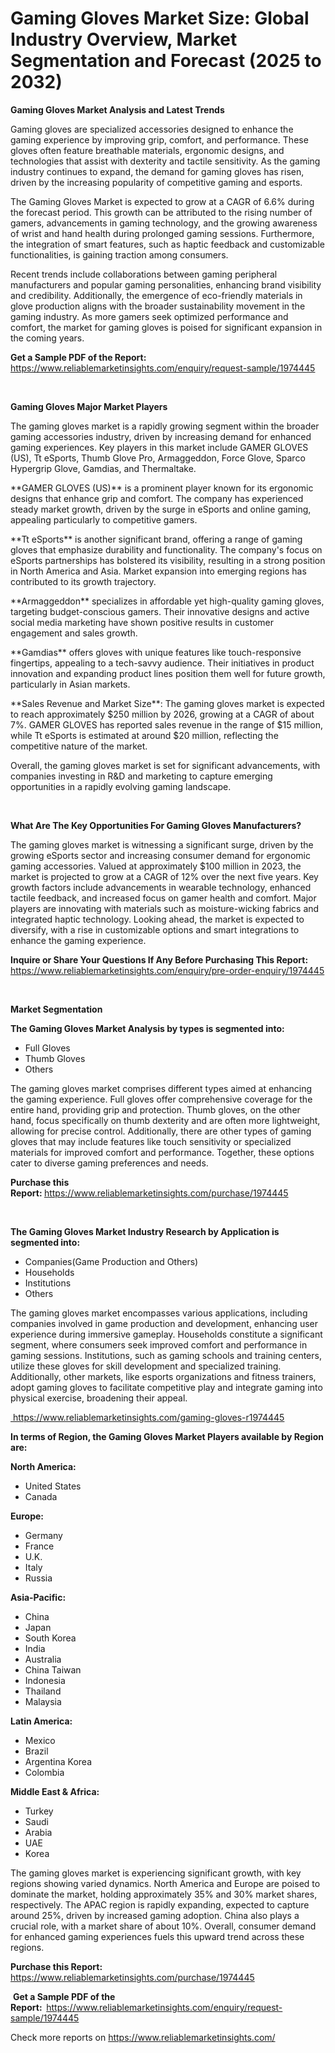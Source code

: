 <p><h1>Gaming Gloves Market Size: Global Industry Overview, Market Segmentation and Forecast (2025 to 2032)</h1></p><p><strong>Gaming Gloves Market Analysis and Latest Trends</strong></p>
<p><p>Gaming gloves are specialized accessories designed to enhance the gaming experience by improving grip, comfort, and performance. These gloves often feature breathable materials, ergonomic designs, and technologies that assist with dexterity and tactile sensitivity. As the gaming industry continues to expand, the demand for gaming gloves has risen, driven by the increasing popularity of competitive gaming and esports. </p><p>The Gaming Gloves Market is expected to grow at a CAGR of 6.6% during the forecast period. This growth can be attributed to the rising number of gamers, advancements in gaming technology, and the growing awareness of wrist and hand health during prolonged gaming sessions. Furthermore, the integration of smart features, such as haptic feedback and customizable functionalities, is gaining traction among consumers. </p><p>Recent trends include collaborations between gaming peripheral manufacturers and popular gaming personalities, enhancing brand visibility and credibility. Additionally, the emergence of eco-friendly materials in glove production aligns with the broader sustainability movement in the gaming industry. As more gamers seek optimized performance and comfort, the market for gaming gloves is poised for significant expansion in the coming years.</p></p>
<p><strong>Get a Sample PDF of the Report:&nbsp;</strong> <a href="https://www.reliablemarketinsights.com/enquiry/request-sample/1974445?utm_campaign=2282&utm_medium=2&utm_source=Github&utm_content=ia&utm_term=08022025&utm_id=gaming-gloves">https://www.reliablemarketinsights.com/enquiry/request-sample/1974445</a></p>
<p>&nbsp;</p>
<p><strong>Gaming Gloves Major Market Players</strong></p>
<p><p>The gaming gloves market is a rapidly growing segment within the broader gaming accessories industry, driven by increasing demand for enhanced gaming experiences. Key players in this market include GAMER GLOVES (US), Tt eSports, Thumb Glove Pro, Armaggeddon, Force Glove, Sparco Hypergrip Glove, Gamdias, and Thermaltake.</p><p>**GAMER GLOVES (US)** is a prominent player known for its ergonomic designs that enhance grip and comfort. The company has experienced steady market growth, driven by the surge in eSports and online gaming, appealing particularly to competitive gamers.</p><p>**Tt eSports** is another significant brand, offering a range of gaming gloves that emphasize durability and functionality. The company's focus on eSports partnerships has bolstered its visibility, resulting in a strong position in North America and Asia. Market expansion into emerging regions has contributed to its growth trajectory.</p><p>**Armaggeddon** specializes in affordable yet high-quality gaming gloves, targeting budget-conscious gamers. Their innovative designs and active social media marketing have shown positive results in customer engagement and sales growth.</p><p>**Gamdias** offers gloves with unique features like touch-responsive fingertips, appealing to a tech-savvy audience. Their initiatives in product innovation and expanding product lines position them well for future growth, particularly in Asian markets.</p><p>**Sales Revenue and Market Size**: The gaming gloves market is expected to reach approximately $250 million by 2026, growing at a CAGR of about 7%. GAMER GLOVES has reported sales revenue in the range of $15 million, while Tt eSports is estimated at around $20 million, reflecting the competitive nature of the market.</p><p>Overall, the gaming gloves market is set for significant advancements, with companies investing in R&D and marketing to capture emerging opportunities in a rapidly evolving gaming landscape.</p></p>
<p>&nbsp;</p>
<p><strong>What Are The Key Opportunities For Gaming Gloves Manufacturers?</strong></p>
<p><p>The gaming gloves market is witnessing a significant surge, driven by the growing eSports sector and increasing consumer demand for ergonomic gaming accessories. Valued at approximately $100 million in 2023, the market is projected to grow at a CAGR of 12% over the next five years. Key growth factors include advancements in wearable technology, enhanced tactile feedback, and increased focus on gamer health and comfort. Major players are innovating with materials such as moisture-wicking fabrics and integrated haptic technology. Looking ahead, the market is expected to diversify, with a rise in customizable options and smart integrations to enhance the gaming experience.</p></p>
<p><strong>Inquire or Share Your Questions If Any Before Purchasing This Report:</strong> <a href="https://www.reliablemarketinsights.com/enquiry/pre-order-enquiry/1974445?utm_campaign=2282&utm_medium=2&utm_source=Github&utm_content=ia&utm_term=08022025&utm_id=gaming-gloves">https://www.reliablemarketinsights.com/enquiry/pre-order-enquiry/1974445</a></p>
<p>&nbsp;</p>
<p><strong>Market Segmentation</strong></p>
<p><strong>The Gaming Gloves Market Analysis by types is segmented into:</strong></p>
<p><ul><li>Full Gloves</li><li>Thumb Gloves</li><li>Others</li></ul></p>
<p><p>The gaming gloves market comprises different types aimed at enhancing the gaming experience. Full gloves offer comprehensive coverage for the entire hand, providing grip and protection. Thumb gloves, on the other hand, focus specifically on thumb dexterity and are often more lightweight, allowing for precise control. Additionally, there are other types of gaming gloves that may include features like touch sensitivity or specialized materials for improved comfort and performance. Together, these options cater to diverse gaming preferences and needs.</p></p>
<p><strong>Purchase this Report:&nbsp;</strong><a href="https://www.reliablemarketinsights.com/purchase/1974445?utm_campaign=2282&utm_medium=2&utm_source=Github&utm_content=ia&utm_term=08022025&utm_id=gaming-gloves">https://www.reliablemarketinsights.com/purchase/1974445</a></p>
<p>&nbsp;</p>
<p><strong>The Gaming Gloves Market Industry Research by Application is segmented into:</strong></p>
<p><ul><li>Companies(Game Production and Others)</li><li>Households</li><li>Institutions</li><li>Others</li></ul></p>
<p><p>The gaming gloves market encompasses various applications, including companies involved in game production and development, enhancing user experience during immersive gameplay. Households constitute a significant segment, where consumers seek improved comfort and performance in gaming sessions. Institutions, such as gaming schools and training centers, utilize these gloves for skill development and specialized training. Additionally, other markets, like esports organizations and fitness trainers, adopt gaming gloves to facilitate competitive play and integrate gaming into physical exercise, broadening their appeal.</p></p>
<p><a href="https://www.reliablemarketinsights.com/gaming-gloves-r1974445?utm_campaign=2282&utm_medium=2&utm_source=Github&utm_content=ia&utm_term=08022025&utm_id=gaming-gloves">&nbsp;https://www.reliablemarketinsights.com/gaming-gloves-r1974445</a></p>
<p><strong>In terms of Region, the Gaming Gloves Market Players available by Region are:</strong></p>
<p>
    <p> <strong> North America: </strong>
        <ul>
            <li>United States</li>
            <li>Canada</li>
        </ul>
        </p> 
    <p> <strong> Europe: </strong>
        <ul>
            <li>Germany</li>
            <li>France</li>
            <li>U.K.</li>
            <li>Italy</li>
            <li>Russia</li>
        </ul>
        </p> 
    <p> <strong> Asia-Pacific: </strong>
        <ul>
            <li>China</li>
            <li>Japan</li>
            <li>South Korea</li>
            <li>India</li>
            <li>Australia</li>
            <li>China Taiwan</li>
            <li>Indonesia</li>
            <li>Thailand</li>
            <li>Malaysia</li>
        </ul>
        </p> 
    <p> <strong> Latin America: </strong>
        <ul>
            <li>Mexico</li>
            <li>Brazil</li>
            <li>Argentina Korea</li>
            <li>Colombia</li>
        </ul>
        </p> 
    <p> <strong> Middle East & Africa: </strong>
        <ul>
            <li>Turkey</li>
            <li>Saudi</li>
            <li>Arabia</li>
            <li>UAE</li>
            <li>Korea</li>
        </ul>
    </p>
    </p>
<p><p>The gaming gloves market is experiencing significant growth, with key regions showing varied dynamics. North America and Europe are poised to dominate the market, holding approximately 35% and 30% market shares, respectively. The APAC region is rapidly expanding, expected to capture around 25%, driven by increased gaming adoption. China also plays a crucial role, with a market share of about 10%. Overall, consumer demand for enhanced gaming experiences fuels this upward trend across these regions.</p></p>
<p><strong>Purchase this Report: </strong><a href="https://www.reliablemarketinsights.com/purchase/1974445?utm_campaign=2282&utm_medium=2&utm_source=Github&utm_content=ia&utm_term=08022025&utm_id=gaming-gloves">https://www.reliablemarketinsights.com/purchase/1974445</a></p>
<p>&nbsp;<strong>Get a Sample PDF of the Report:&nbsp;&nbsp;</strong><a href="https://www.reliablemarketinsights.com/enquiry/request-sample/1974445?utm_campaign=2282&utm_medium=2&utm_source=Github&utm_content=ia&utm_term=08022025&utm_id=gaming-gloves">https://www.reliablemarketinsights.com/enquiry/request-sample/1974445</a></p>
<p><strong></strong></p>
<p>Check more reports on <a href="https://www.reliablemarketinsights.com/?utm_campaign=2282&utm_medium=2&utm_source=Github&utm_content=ia&utm_term=08022025&utm_id=gaming-gloves">https://www.reliablemarketinsights.com/</a></p>